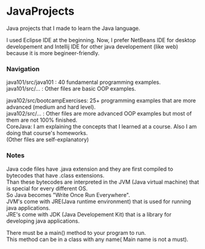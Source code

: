 # JavaProjects
Java projects that I made to learn the Java language.<br/>

I used Eclipse IDE at the beginning. Now, I prefer NetBeans IDE for desktop developement and Intellij IDE for other java developement (like web) because it is more begineer-friendly.<br/>

### Navigation

java101/src/java101 : 40 fundamental programming examples.<br/>
java101/src/... : Other files are basic OOP examples.<br/>

java102/src/bootcampExercises: 25+ programming examples that are more advanced (medium and hard level).<br/>
java102/src/... : Other files are more advanced OOP examples but most of them are not 100% finished.<br/>
CoreJava: I am explaining the concepts that I learned at a course. Also I am doing that course's homeworks.<br/>
(Other files are self-explanatory)<br/>

### Notes
Java code files have .java extension and they are first compiled to bytecodes that have .class extensions. <br/>
Than these bytecodes are interpreted in the JVM (Java virtual machine) that is special for every different OS. <br/>
So Java becomes "Write Once Run Everywhere". <br/>
JVM's come with JRE(Java runtime environment) that is used for running java applications. <br/>
JRE's come with JDK (Java Developement Kit) that is a library for developing java applications. <br/>

There must be a main() method to your program to run. <br/>
This method can be in a class with any name( Main name is not a must). <br/>
